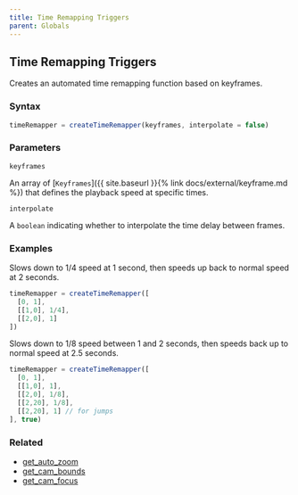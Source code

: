 ```yaml
---
title: Time Remapping Triggers
parent: Globals
---
```


## Time Remapping Triggers

Creates an automated time remapping function based on keyframes.

### Syntax

```js
timeRemapper = createTimeRemapper(keyframes, interpolate = false)
```

### Parameters

`keyframes`

An array of [`Keyframes`]({{ site.baseurl }}{% link docs/external/keyframe.md %}) that defines the playback speed at specific times.

`interpolate`

A `boolean` indicating whether to interpolate the time delay between frames.

### Examples

Slows down to 1/4 speed at 1 second, then speeds up back to normal speed at 2 seconds.

```js
timeRemapper = createTimeRemapper([
  [0, 1],
  [[1,0], 1/4],
  [[2,0], 1]
])
```

Slows down to 1/8 speed between 1 and 2 seconds, then speeds back up to normal speed at 2.5 seconds.

```js
timeRemapper = createTimeRemapper([
  [0, 1],
  [[1,0], 1],
  [[2,0], 1/8],
  [[2,20], 1/8],
  [[2,20], 1] // for jumps
], true)
```

### Related

- [get_auto_zoom](./get_auto_zoom.md)
- [get_cam_bounds](./get_cam_bounds.md)
- [get_cam_focus](./get_cam_focus.md)
